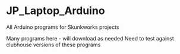 # JP_Laptop_Arduino
All Arduino programs for Skunkworks projects

Many programs here - will download as needed
Need to test against clubhouse versions of these programs
